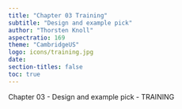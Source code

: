 ```yaml
---
title: "Chapter 03 Training"
subtitle: "Design and example pick"
author: "Thorsten Knoll"
aspectratio: 169
theme: "CambridgeUS"
logo: icons/training.jpg
date:
section-titles: false
toc: true
---
```


 Chapter 03 - Design and example pick - TRAINING
